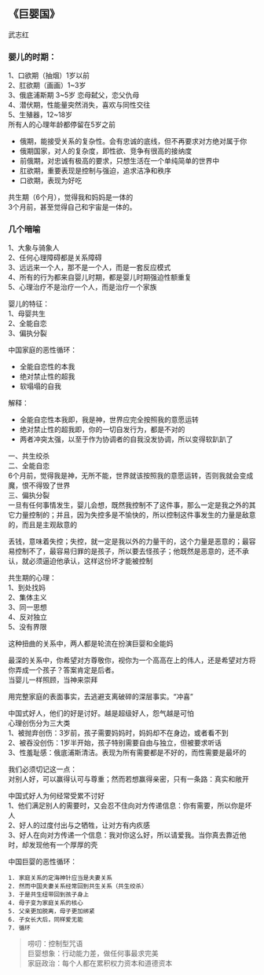 
## 《巨婴国》
武志红
### 婴儿的时期：
1、口欲期（抽烟）1岁以前  
2、肛欲期（画画）1~3岁  
3、俄底浦斯期 3~5岁  恋母弑父，恋父仇母  
4、潜伏期，性能量突然消失，喜欢与同性交往  
5、生殖器，12~18岁  
所有人的心理年龄都停留在5岁之前  


- 俄期，能接受关系的复杂性。会有忠诚的底线，但不再要求对方绝对属于你  
- 俄期国家，对人的复杂度，即性欲、竞争有很高的接纳度  
- 前俄期，对忠诚有极高的要求，只想生活在一个单纯简单的世界中  
- 肛欲期，重要表现是控制与强迫，追求洁净和秩序  
- 口欲期，表现为好吃  

共生期（6个月），觉得我和妈妈是一体的  
3个月前，甚至觉得自己和宇宙是一体的。  

### 几个暗喻
1、大象与骑象人  
2、任何心理障碍都是关系障碍  
3、远远来一个人，那不是一个人，而是一套反应模式  
4、所有的行为都来自婴儿时期，都是婴儿时期强迫性额重复  
5、心理治疗不是治疗一个人，而是治疗一个家族  

婴儿的特征：  
1、母婴共生  
2、全能自恋  
3、偏执分裂  

中国家庭的恶性循环：  
- 全能自恋性的本我  
- 绝对禁止性的超我  
- 软塌塌的自我  

解释：
- 全能自恋性本我即，我是神，世界应完全按照我的意愿运转  
- 绝对禁止性的超我即，你的一切自发行为，都是不对的  
- 两者冲突太强，以至于作为协调者的自我没发协调，所以变得软趴趴了  

一、共生绞杀  
二、全能自恋  
6个月前，觉得我是神，无所不能，世界就该按照我的意愿运转，否则我就会变成魔，恨不得毁了世界  
三、偏执分裂  
一旦有任何事情发生，婴儿会想，既然我控制不了这件事，那么一定是我之外的其它力量控制的；并且，因为失控多是不愉快的，所以控制这件事发生的力量是敌意的，而且是主观敌意的  

丢钱，意味着失控；失控，就一定是我以外的力量干的，这个力量是恶意的；最容易控制不了，最容易归罪的是孩子，所以要去怪孩子；他既然是恶意的，还不承认，就必须逼迫他承认，这样这份坏才能被控制  

共生期的心理：  
1、到处找妈  
2、集体主义  
3、同一思想  
4、反对独立  
5、没有界限  

这种扭曲的关系中，两人都是轮流在扮演巨婴和全能妈  

最深的关系中，你希望对方尊敬你，视你为一个高高在上的伟人，还是希望对方将你弄成一个孩子？答案肯定是后者。  
当婴儿一样照顾，当神来崇拜  

用完整家庭的表面事实，去逃避支离破碎的深层事实。“冲喜”  

中国式好人，他们的好是讨好。越是超级好人，怨气越是可怕  
心理创伤分为三大类  
1、被抛弃创伤：3岁前，孩子需要妈妈时，妈妈却不在身边，或者看不到  
2、被吞没创伤：1岁半开始，孩子特别需要自由与独立，但被要求听话  
3、性羞耻感：俄底浦斯清洁。表现为所有需要都是不好的，而性需要是最坏的  

我们必须切记这一点：  
对别人好，可以赢得认可与尊重；然而若想赢得亲密，只有一条路：真实和敞开  

中国式好人为何经常受累不讨好  
1、他们满足别人的需要时，又会忍不住向对方传递信息：你有需要，所以你是坏人  
2、好人的过度付出与之牺牲，让对方有内疚感  
3、好人在向对方传递一个信息：我对你这么好，所以请爱我。当你真去靠近他时，却发现他有一个厚厚的壳  

中国巨婴的恶性循环：  
```
1. 家庭关系的定海神针应当是夫妻关系
2. 然而中国夫妻关系经常回到共生关系（共生绞杀）
3. 于是共生纽带回到孩子身上
4. 母子变为家庭关系的核心
5. 父亲更加脱离，母子更加绑紧
6. 子女长大后，同样爱无能
7. 循环
```

>唠叨：控制型咒语  
巨婴想象：行动能力差，做任何事最求完美  
家庭政治：每个人都在累积权力资本和道德资本  
